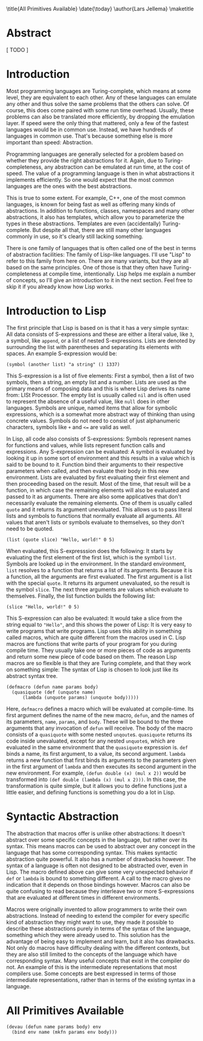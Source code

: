 \title{All Primitives Available}
\date{\today}
\author{Lars Jellema}
\maketitle

# Abstract

[ TODO ]

# Introduction

Most programming languages are Turing-complete, which means at some level, they
are equivalent to each other. Any of these languages can emulate any other and
thus solve the same problems that the others can solve. Of course, this does
come paired with some run time overhead. Usually, these problems can also be
translated more efficiently, by dropping the emulation layer. If speed were the
only thing that mattered, only a few of the fastest languages would be in common
use. Instead, we have hundreds of languages in common use. That's because
something else is more important than speed: Abstraction.

Programming languages are generally selected for a problem based on whether they
provide the right abstractions for it. Again, due to Turing-completeness, any
abstraction can be emulated at run time, at the cost of speed. The value of a
programming language is then in what abstractions it implements efficiently. So
one would expect that the most common languages are the ones with the best
abstractions.

This is true to some extent. For example, C++, one of the most common languages,
is known for being fast as well as offering many kinds of abstractions. In
addition to functions, classes, namespaces and many other abstractions, it also
has templates, which allow you to parameterize the types in these abstractions.
Templates are even (accidentally) Turing-complete. But despite all that, there
are still many other languages commonly in use, so it's clearly still lacking
something.

There is one family of languages that is often called one of the best in terms
of abstraction facilities: The family of Lisp-like languages. I'll use "Lisp" to
refer to this family from here on. There are many variants, but they are all
based on the same principles. One of those is that they often have
Turing-completeness at compile time, intentionally. Lisp helps me explain a
number of concepts, so I'll give an introduction to it in the next section. Feel
free to skip it if you already know how Lisp works.

# Introduction to Lisp

The first principle that Lisp is based on is that it has a very simple syntax:
All data consists of S-expressions and these are either a literal value, like
`3`, a symbol, like `append`, or a list of nested S-expressions. Lists are
denoted by surrounding the list with parentheses and separating its elements
with spaces. An example S-expression would be:

```
(symbol (another list) "a string" () 1337)
```

This S-expression is a list of five elements: First a symbol, then a list of two
symbols, then a string, an empty list and a number. Lists are used as the
primary means of composing data and this is where Lisp derives its name from:
LISt Processor. The empty list is usually called `nil` and is often used to
represent the absence of a useful value, like `null` does in other languages.
Symbols are unique, named items that allow for symbolic expressions, which is a
somewhat more abstract way of thinking than using concrete values. Symbols do
not need to consist of just alphanumeric characters, symbols like `+` and `<=`
are valid as well.

In Lisp, all code also consists of S-expressions: Symbols represent names for
functions and values, while lists represent function calls and expressions. Any
S-expression can be evaluated: A symbol is evaluated by looking it up in some
sort of environment and this results in a value which is said to be bound to it.
Function bind their arguments to their respective parameters when called, and
then evaluate their body in this new environment. Lists are evaluated by first
evaluating their first element and then proceeding based on the result. Most of
the time, that result will be a function, in which case the remaining elements
will also be evaluated and passed to it as arguments. There are also some
applicatives that don't necessarily evaluate the remaining elements. One of them
is usually called `quote` and it returns its argument unevaluated. This allows
us to pass literal lists and symbols to functions that normally evaluate all
arguments. All values that aren't lists or symbols evaluate to themselves, so
they don't need to be quoted.

```
(list (quote slice) "Hello, world!" 0 5)
```

When evaluated, this S-expresssion does the following: It starts by evaluating
the first element of the first list, which is the symbol `list`. Symbols are
looked up in the environment. In the standard environment, `list` resolves to a
function that returns a list of its arguments. Because it is a function, all the
arguments are first evaluated. The first argument is a list with the special
`quote`. It returns its argument unevaluated, so the result is the symbol
`slice`. The next three arguments are values which evaluate to themselves.
Finally, the list function builds the following list:

`(slice "Hello, world!" 0 5)`

This S-expression can also be evaluated: It would take a slice from the string
equal to `"Hello"`, and this shows the power of Lisp: It is very easy to write
programs that write programs. Lisp uses this ability in something called macros,
which are quite different from the macros used in C. Lisp macros are functions
that write parts of your program for you during compile time. They usually take
one or more pieces of code as arguments and return some new piece of code based
on them. The reason Lisp macros are so flexible is that they are Turing
complete, and that they work on something simple: The syntax of Lisp is chosen
to look just like its abstract syntax tree.

```
(defmacro (defun name params body)
  (quasiquote (def (unquote name)
      (lambda (unquote params) (unquote body)))))
```

Here, `defmacro` defines a macro which will be evaluated at compile-time. Its
first argument defines the name of the new macro, `defun`, and the names of its
parameters, `name`, `params`, and `body`. These will be bound to the three
arguments that any invocation of `defun` will receive. The body of the macro
consists of a `quasiquote` with some nested `unqoute`s. `quasiquote` returns its
code inside unevaluated, except for any nested `unquote`s, which are evaluated
in the same environment that the `quasiquote` expression is. `def` binds a name,
its first argument, to a value, its second argument. `lambda` returns a new
function that first binds its arguments to the parameters given in the first
argument of `lambda` and then executes its second argument in the new
environment. For example, `(defun double (x) (mul x 2))` would be transformed
into `(def double (lambda (x) (mul x 2)))`. In this case, the transformation is
quite simple, but it allows you to define functions just a little easier, and
defining functions is something you do a lot in Lisp.

# Syntactic Abstraction

The abstraction that macros offer is unlike other abstractions: It doesn't
abstract over some specific concepts in the language, but rather over its
syntax. This means macros can be used to abstract over any concept in the
language that has some corresponding syntax. This makes syntactic abstraction
quite powerful. It also has a number of drawbacks however. The syntax of a
language is often not designed to be abstracted over, even in Lisp. The macro
defined above can give some very unexpected behavior if `def` or `lambda` is
bound to something different. A call to the macro gives no indication that it
depends on those bindings however. Macros can also be quite confusing to read
because they interleave two or more S-expressions that are evaluated at
different times in different environments.

Macros were originally invented to allow programmers to write their own
abstractions. Instead of needing to extend the compiler for every specific kind
of abstraction they might want to use, they made it possible to describe these
abstractions purely in terms of the syntax of the language, something which they
were already used to. This solution has the advantage of being easy to implement
and learn, but it also has drawbacks. Not only do macros have difficulty dealing
with the different contexts, but they are also still limited to the concepts of
the language which have corresponding syntax. Many useful concepts that exist in
the compiler do not. An example of this is the intermediate representations that
most compilers use. Some concepts are best expressed in terms of those
intermediate representations, rather than in terms of the existing syntax in a
language.

# All Primitives Available

```
(devau (defun name params body) env
  (bind env name (mkfn params env body)))
```
